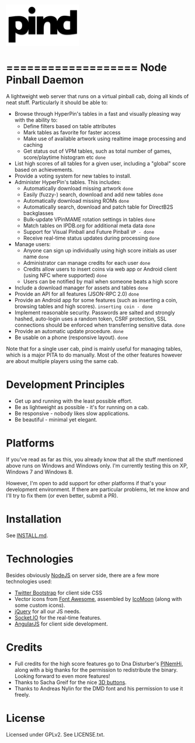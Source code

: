 ![pind](app/_public/img/logo.png)

===================
Node Pinball Daemon
===================

A lightweight web server that runs on a virtual pinball cab, doing all kinds
of neat stuff. Particularly it should be able to:

* Browse through HyperPin's tables in a fast and visually pleasing way with
  the ability to:
  * Define filters based on table attributes
  * Mark tables as favorite for faster access
  * Make use of available artwork using realtime image processing and caching
  * Get status out of VPM tables, such as total number of games, score/playtime
    histogram etc `done`
* List high scores of all tables for a given user, including a "global" score
  based on achievements.
* Provide a voting system for new tables to install.
* Administer HyperPin's tables. This includes:
  * Automatically download missing artwork `done`
  * Easily (fuzzy-) search, download and add new tables `done`
  * Automatically download missing ROMs `done`
  * Automatically search, download and patch table for DirectB2S backglasses
  * Bulk-update VPinMAME rotation settings in tables `done`
  * Match tables on IPDB.org for additional meta data `done`
  * Support for Visual Pinball and Future Pinball `VP - done`
  * Receive real-time status updates during processing `done`
* Manage users:
  * Anyone can sign up individually using high score initials as user name `done`
  * Administrator can manage credits for each user `done`
  * Credits allow users to insert coins via web app or Android client (using
    NFC where supported) `done`
  * Users can be notified by mail when someone beats a high score
* Include a download manager for assets and tables `done`
* Provide an API for all features (JSON-RPC 2.0) `done`
* Provide an Android app for some features (such as inserting a coin, browsing
  tables and high scores). `inserting coin - done`
* Implement reasonable security. Passwords are salted and strongly hashed,
  auto-login uses a random token, CSRF protection, SSL connections should be
  enforced when transferring sensitive data. `done`
* Provide an automatic update procedure. `done`
* Be usable on a phone (responsive layout). `done`

Note that for a single user cab, pind is mainly useful for managing tables,
which is a major PITA to do manually. Most of the other features however are
about multiple players using the same cab.


Development Principles
======================

* Get up and running with the least possible effort.
* Be as lightweight as possible - it's for running on a cab.
* Be responsive - nobody likes slow applications.
* Be beautiful - minimal yet elegant.


Platforms
=========

If you've read as far as this, you already know that all the stuff mentioned
above runs on Windows and Windows only. I'm currently testing this on XP,
Windows 7 and Windows 8.

However, I'm open to add support for other platforms if that's your
development environment. If there are particular problems, let me know and I'll
try to fix them (or even better, submit a PR).


Installation
============

See [INSTALL.md](https://github.com/freezy/node-pind/blob/master/INSTALL.md).


Technologies
============

Besides obviously [NodeJS](http://nodejs.org/) on server side, there are a few
more technologies used:

* [Twitter Bootstrap](http://twitter.github.io/bootstrap/) for client side CSS
* Vector icons from [Font Awesome](http://fortawesome.github.io/Font-Awesome/),
  assembled by [IcoMoon](http://icomoon.io/) (along with some custom icons).
* [jQuery](http://jquery.com/) for all our JS needs.
* [Socket.IO](http://socket.io/) for the real-time features.
* [AngularJS](http://angularjs.org/) for client side development.


Credits
=======

* Full credits for the high score features go to Dna Disturber's [PINemHi](http://www.pinemhi.com/),
  along with a big thanks for the permission to redistribute the binary. Looking
  forward to even more features!
* Thanks to Sacha Greif for the nice [3D buttons](http://sachagreif.com/bootstrap/).
* Thanks to Andreas Nylin for the DMD font and his permission to use it freely.

License
=======

Licensed under GPLv2. See LICENSE.txt.
